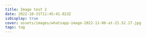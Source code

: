 ```yaml
---
title: Image test 2
date: 2022-10-31T11:45:41.023Z
isDisplay: true
cover: assets/images/whatsapp-image-2022-11-06-at-21.52.17.jpg
tags: tag
---
```

